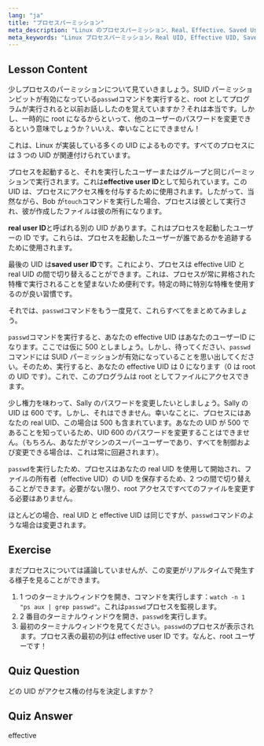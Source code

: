 ```yaml
---
lang: "ja"
title: "プロセスパーミッション"
meta_description: "Linux のプロセスパーミッション、Real、Effective、Saved User ID について学びます。UID がセキュリティとコマンド実行にどのように影響するかを理解します。今日から学習を始めましょう！"
meta_keywords: "Linux プロセスパーミッション，Real UID, Effective UID, Saved UID, Linux セキュリティ，passwd コマンド，Linux チュートリアル，初心者 Linux"
---
```


## Lesson Content

少しプロセスのパーミッションについて見ていきましょう。SUID パーミッションビットが有効になっている`passwd`コマンドを実行すると、root としてプログラムが実行されると以前お話ししたのを覚えていますか？それは本当です。しかし、一時的に root になるからといって、他のユーザーのパスワードを変更できるという意味でしょうか？いいえ、幸いなことにできません！

これは、Linux が実装している多くの UID によるものです。すべてのプロセスには 3 つの UID が関連付けられています。

プロセスを起動すると、それを実行したユーザーまたはグループと同じパーミッションで実行されます。これは**effective user ID**として知られています。この UID は、プロセスにアクセス権を付与するために使用されます。したがって、当然ながら、Bob が`touch`コマンドを実行した場合、プロセスは彼として実行され、彼が作成したファイルは彼の所有になります。

**real user ID**と呼ばれる別の UID があります。これはプロセスを起動したユーザーの ID です。これらは、プロセスを起動したユーザーが誰であるかを追跡するために使用されます。

最後の UID は**saved user ID**です。これにより、プロセスは effective UID と real UID の間で切り替えることができます。これは、プロセスが常に昇格された特権で実行されることを望まないため便利です。特定の時に特別な特権を使用するのが良い習慣です。

それでは、`passwd`コマンドをもう一度見て、これらすべてをまとめてみましょう。

`passwd`コマンドを実行すると、あなたの effective UID はあなたのユーザーID になります。ここでは仮に 500 としましょう。しかし、待ってください、`passwd`コマンドには SUID パーミッションが有効になっていることを思い出してください。そのため、実行すると、あなたの effective UID は 0 になります（0 は root の UID です）。これで、このプログラムは root としてファイルにアクセスできます。

少し権力を味わって、Sally のパスワードを変更したいとしましょう。Sally の UID は 600 です。しかし、それはできません。幸いなことに、プロセスにはあなたの real UID、この場合は 500 も含まれています。あなたの UID が 500 であることを知っているため、UID 600 のパスワードを変更することはできません。（もちろん、あなたがマシンのスーパーユーザーであり、すべてを制御および変更できる場合は、これは常に回避されます）。

`passwd`を実行したため、プロセスはあなたの real UID を使用して開始され、ファイルの所有者（effective UID）の UID を保存するため、2 つの間で切り替えることができます。必要がない限り、root アクセスですべてのファイルを変更する必要はありません。

ほとんどの場合、real UID と effective UID は同じですが、`passwd`コマンドのような場合は変更されます。

## Exercise

まだプロセスについては議論していませんが、この変更がリアルタイムで発生する様子を見ることができます。

1. 1 つのターミナルウィンドウを開き、コマンドを実行します：`watch -n 1 "ps aux | grep passwd"`。これは`passwd`プロセスを監視します。
2. 2 番目のターミナルウィンドウを開き、`passwd`を実行します。
3. 最初のターミナルウィンドウを見てください。`passwd`のプロセスが表示されます。プロセス表の最初の列は effective user ID です。なんと、root ユーザーです！

## Quiz Question

どの UID がアクセス権の付与を決定しますか？

## Quiz Answer

effective

